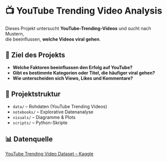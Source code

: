 # 📺 YouTube Trending Video Analysis

Dieses Projekt untersucht **YouTube-Trending-Videos** und sucht nach Mustern,  
die beeinflussen, **welche Videos viral gehen**.

## 🚀 Ziel des Projekts
- **Welche Faktoren beeinflussen den Erfolg auf YouTube?**
- **Gibt es bestimmte Kategorien oder Titel, die häufiger viral gehen?**
- **Wie unterscheiden sich Views, Likes und Kommentare?**

## 📂 Projektstruktur
- `data/` – Rohdaten (YouTube Trending Videos)
- `notebooks/` – Explorative Datenanalyse
- `visuals/` – Diagramme & Plots
- `scripts/` – Python-Skripte

## 📊 Datenquelle
[YouTube Trending Video Dataset – Kaggle](https://www.kaggle.com/datasets/rsrishav/youtube-trending-video-dataset)
